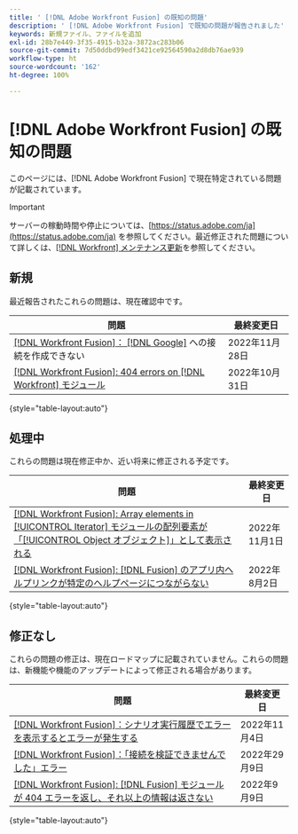 ```yaml
---
title: ' [!DNL Adobe Workfront Fusion] の既知の問題'
description: ' [!DNL Adobe Workfront Fusion] で既知の問題が報告されました'
keywords: 新規ファイル、ファイルを追加
exl-id: 28b7e449-3f35-4915-b32a-3872ac283b06
source-git-commit: 7d50ddbd99edf3421ce92564590a2d8db76ae939
workflow-type: ht
source-wordcount: '162'
ht-degree: 100%

---
```


# [!DNL Adobe Workfront Fusion] の既知の問題

このページには、[!DNL Adobe Workfront Fusion] で現在特定されている問題が記載されています。

>[!IMPORTANT]
>
>サーバーの稼動時間や停止については、[https://status.adobe.com/ja](https://status.adobe.com/ja) を参照してください。最近修正された問題について詳しくは、[[!DNL Workfront] メンテナンス更新](../maintenance/current-updates.md)を参照してください。

## 新規

最近報告されたこれらの問題は、現在確認中です。

| **問題** | **最終変更日** |
| -----------------------------------------------------------------| ----------------- |
| [[!DNL Workfront Fusion]： [!DNL Google]](known-issues-workfront-fusion/fusion-google-connection-fails.md) への接続を作成できない | 2022年11月28日 |
| [[!DNL Workfront Fusion]: 404 errors on [!DNL Workfront] モジュール](known-issues-workfront-fusion/fusion-404-error-in-wf-module.md) | 2022年10月31日 |

{style=&quot;table-layout:auto&quot;}


## 処理中

これらの問題は現在修正中か、近い将来に修正される予定です。

| **問題** | **最終変更日** |
| -----------------------------------------------------------------| ----------------- |
| [[!DNL Workfront Fusion]: Array elements in [!UICONTROL Iterator]  モジュールの配列要素が「[!UICONTROL Object オブジェクト]」として表示される](known-issues-workfront-fusion/fusion-iterator-shows-object-object.md) | 2022年11月1日 |
| [[!DNL Workfront Fusion]: [!DNL Fusion]  のアプリ内ヘルプリンクが特定のヘルプページにつながらない](known-issues-workfront-fusion/help-links-in-modules-not-working.md) | 2022年8月2日 |

{style=&quot;table-layout:auto&quot;}

## 修正なし

これらの問題の修正は、現在ロードマップに記載されていません。これらの問題は、新機能や機能のアップデートによって修正される場合があります。

| **問題** | **最終変更日** |
| -----------------------------------------------------------------| ----------------- |
| [[!DNL Workfront Fusion]：シナリオ実行履歴でエラーを表示するとエラーが発生する](known-issues-workfront-fusion/fusion-enoent-error-when-viewing-error.md) | 2022年11月4日 |
| [[!DNL Workfront Fusion]：「接続を検証できませんでした」エラー](known-issues-workfront-fusion/fusion-401-error-must-reauthenicate-connection.md) | 2022年29月9日 |
| [[!DNL Workfront Fusion]: [!DNL Fusion] モジュールが 404 エラーを返し、それ以上の情報は返さない](known-issues-workfront-fusion/fusion-404-error-no-description.md) | 2022年9月9日 |

{style=&quot;table-layout:auto&quot;}
